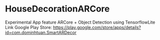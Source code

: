# HouseDecorationARCore
Experimental App feature ARCore + Object Detection using TensorflowLite
Link Google Play Store: https://play.google.com/store/apps/details?id=com.dominhtuan.SmartARDecor
